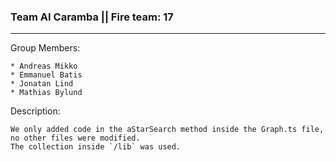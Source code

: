 ### Team AI Caramba || Fire team: 17 ###
---
Group Members:

	* Andreas Mikko
	* Emmanuel Batis
	* Jonatan Lind
	* Mathias Bylund
	
Description:

	We only added code in the aStarSearch method inside the Graph.ts file, no other files were modified.
	The collection inside `/lib` was used.
